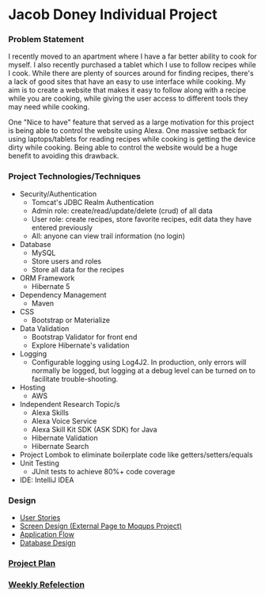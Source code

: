 # Jacob Doney Individual Project

### Problem Statement

I recently moved to an apartment where I have a far better ability to cook for myself.
I also recently purchased a tablet which I use to follow recipes while I cook.
While there are plenty of sources around for finding recipes, there's a lack of good 
sites that have an easy to use interface while cooking. My aim is to create a website that
makes it easy to follow along with a recipe while you are cooking, while giving the user access
to different tools they may need while cooking. 

One "Nice to have" feature that served as a large motivation for this project is being able to control the website using Alexa.
One massive setback for using laptops/tablets for reading recipes while cooking is getting
the device dirty while cooking. Being able to control the website would be a huge benefit to
avoiding this drawback.

### Project Technologies/Techniques 

* Security/Authentication
  * Tomcat's JDBC Realm Authentication
  * Admin role: create/read/update/delete (crud) of all data
  * User role: create recipes, store favorite recipes, edit data they have entered previously
  * All: anyone can view trail information (no login)
* Database
  * MySQL
  * Store users and roles
  * Store all data for the recipes
* ORM Framework
  * Hibernate 5
* Dependency Management
  * Maven
* CSS 
  * Bootstrap or Materialize
* Data Validation
  * Bootstrap Validator for front end
  * Explore Hibernate's validation
* Logging
  * Configurable logging using Log4J2. In production, only errors will normally be logged, but logging at a debug level can be turned on to facilitate trouble-shooting. 
* Hosting
  * AWS
* Independent Research Topic/s
  * Alexa Skills
  * Alexa Voice Service
  * Alexa Skill Kit SDK (ASK SDK) for Java
  * Hibernate Validation
  * Hibernate Search
* Project Lombok to eliminate boilerplate code like getters/setters/equals
* Unit Testing
  * JUnit tests to achieve 80%+ code coverage 
* IDE: IntelliJ IDEA

### Design

* [User Stories](DesignDocuments/userStories.md)
* [Screen Design (External Page to Moqups Project)](https://app.moqups.com/PwlaN4YYza/view/page/aa9df7b72)
* [Application Flow](DesignDocuments/applicationFlow.md)
* [Database Design](DesignDocuments/databaseDiagram.png)

### [Project Plan](ProjectPlan.md)

### [Weekly Refelection](WeeklyReflection.md)